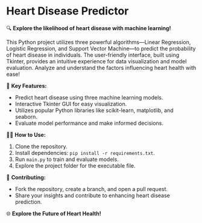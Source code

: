 # Heart Disease Predictor

🔍 **Explore the likelihood of heart disease with machine learning!**

This Python project utilizes three powerful algorithms—Linear Regression, Logistic Regression, and Support Vector Machine—to predict the probability of heart disease in individuals. The user-friendly interface, built using Tkinter, provides an intuitive experience for data visualization and model evaluation. Analyze and understand the factors influencing heart health with ease!

🚀 **Key Features:**
- Predict heart disease using three machine learning models.
- Interactive Tkinter GUI for easy visualization.
- Utilizes popular Python libraries like scikit-learn, matplotlib, and seaborn.
- Evaluate model performance and make informed decisions.

👩‍💻 **How to Use:**
1. Clone the repository.
2. Install dependencies: `pip install -r requirements.txt`.
3. Run `main.py` to train and evaluate models.
4. Explore the project folder for the executable file.

🤝 **Contributing:**
- Fork the repository, create a branch, and open a pull request.
- Share your insights and contribute to enhancing heart disease prediction.

🌐 **Explore the Future of Heart Health!**
